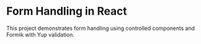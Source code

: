 # Form Handling in React

This project demonstrates form handling using controlled components and Formik with Yup validation.
